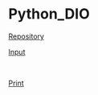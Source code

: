 # Python_DIO

<a href= "https://github.com/digitalinnovationone/trilha-python-dio">Repository</a>

<a href= "https://docs.python.org/3/library/functions.html#input">Input</a>

<br>

<a href= "https://docs.python.org/3/library/functions.html#print">Print</a>